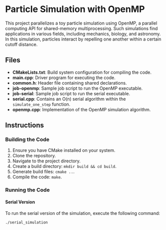 # Particle Simulation with OpenMP

This project parallelizes a toy particle simulation using OpenMP, a parallel computing API for shared-memory multiprocessing. Such simulations find applications in various fields, including mechanics, biology, and astronomy. In this simulation, particles interact by repelling one another within a certain cutoff distance.

## Files

- **CMakeLists.txt**: Build system configuration for compiling the code.
- **main.cpp**: Driver program for executing the code.
- **common.h**: Header file containing shared declarations.
- **job-openmp**: Sample job script to run the OpenMP executable.
- **job-serial**: Sample job script to run the serial executable.
- **serial.cpp**: Contains an O(n) serial algorithm within the `simulate_one_step` function.
- **openmp.cpp**: Implementation of the OpenMP simulation algorithm.

## Instructions

### Building the Code

1. Ensure you have CMake installed on your system.
2. Clone the repository.
3. Navigate to the project directory.
4. Create a build directory: `mkdir build && cd build`.
5. Generate build files: `cmake ..`.
6. Compile the code: `make`.

### Running the Code

#### Serial Version

To run the serial version of the simulation, execute the following command:
```bash
./serial_simulation
